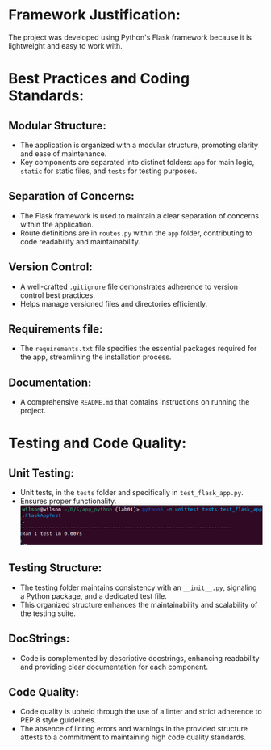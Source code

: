 # Framework Justification:
The project was developed using Python's Flask framework because it is lightweight and easy to work with.

# Best Practices and Coding Standards:

## Modular Structure:

- The application is organized with a modular structure, promoting clarity and ease of maintenance.
- Key components are separated into distinct folders: `app` for main logic, `static` for static files, and `tests` for testing purposes.

## Separation of Concerns:

- The Flask framework is used to maintain a clear separation of concerns within the application.
- Route definitions are in `routes.py` within the `app` folder, contributing to code readability and maintainability.

## Version Control:

- A well-crafted `.gitignore` file demonstrates adherence to version control best practices.
- Helps manage versioned files and directories efficiently.

## Requirements file:

- The `requirements.txt` file specifies the essential packages required for the app, streamlining the installation process.

## Documentation:

- A comprehensive `README.md` that contains instructions on running the project.

# Testing and Code Quality:

## Unit Testing:

- Unit tests, in the `tests` folder and specifically in `test_flask_app.py`.
- Ensures proper functionality.
![unit testing image](image-2.png)

## Testing Structure:

- The testing folder maintains consistency with an `__init__.py`, signaling a Python package, and a dedicated test file.
- This organized structure enhances the maintainability and scalability of the testing suite.

## DocStrings: 
- Code is complemented by descriptive docstrings, enhancing readability and providing clear documentation for each component.

## Code Quality:

- Code quality is upheld through the use of a linter and strict adherence to PEP 8 style guidelines.
- The absence of linting errors and warnings in the provided structure attests to a commitment to maintaining high code quality standards.
